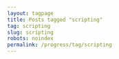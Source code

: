 ```yaml
---
layout: tagpage
title: Posts tagged "scripting"
tag: scripting
slug: scripting
robots: noindex
permalink: /progress/tag/scripting
---
```

